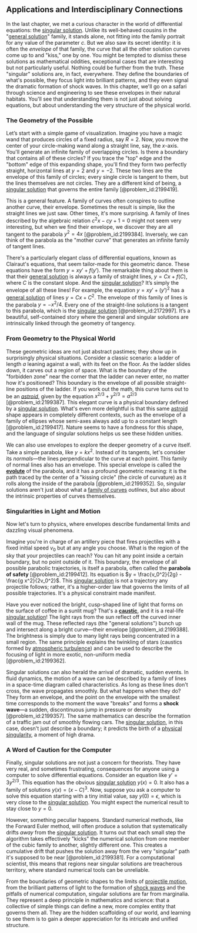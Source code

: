 ## Applications and Interdisciplinary Connections

In the last chapter, we met a curious character in the world of differential equations: the [singular solution](@article_id:173720). Unlike its well-behaved cousins in the "[general solution](@article_id:274512)" family, it stands alone, not fitting into the family portrait for any value of the parameter $c$. But we also saw its secret identity: it is often the *envelope* of that family, the curve that all the other solution curves come up to and "kiss," one by one. You might be tempted to dismiss these solutions as mathematical oddities, exceptional cases that are interesting but not particularly useful. Nothing could be further from the truth. These "singular" solutions are, in fact, everywhere. They define the boundaries of what's possible, they focus light into brilliant patterns, and they even signal the dramatic formation of shock waves. In this chapter, we'll go on a safari through science and engineering to see these envelopes in their natural habitats. You'll see that understanding them is not just about solving equations, but about understanding the very structure of the physical world.

### The Geometry of the Possible

Let’s start with a simple game of visualization. Imagine you have a magic wand that produces circles of a fixed radius, say $R=2$. Now, you move the center of your circle-making wand along a straight line, say, the $x$-axis. You'll generate an infinite family of overlapping circles. Is there a boundary that contains all of these circles? If you trace the "top" edge and the "bottom" edge of this expanding shape, you'll find they form two perfectly straight, horizontal lines at $y=2$ and $y=-2$. These two lines are the envelope of this family of circles; every single circle is tangent to them, but the lines themselves are not circles. They are a different kind of being, a [singular solution](@article_id:173720) that governs the entire family [@problem_id:2199419].

This is a general feature. A family of curves often conspires to outline another curve, their envelope. Sometimes the result is simple, like the straight lines we just saw. Other times, it's more surprising. A family of lines described by the algebraic relation $c^2x - cy + 1 = 0$ might not seem very interesting, but when we find their envelope, we discover they are all tangent to the parabola $y^2 = 4x$ [@problem_id:2199384]. Inversely, we can think of the parabola as the "mother curve" that generates an infinite family of tangent lines.

There's a particularly elegant class of differential equations, known as Clairaut's equations, that seem tailor-made for this geometric dance. These equations have the form $y = x y' + f(y')$. The remarkable thing about them is that their [general solution](@article_id:274512) is always a family of straight lines, $y = Cx + f(C)$, where $C$ is the constant slope. And the [singular solution](@article_id:173720)? It’s simply the envelope of all these lines! For example, the equation $y = xy' + (y')^2$ has a [general solution](@article_id:274512) of lines $y = Cx + C^2$. The envelope of this family of lines is the parabola $y = -x^2/4$. Every one of the straight-line solutions is a tangent to this parabola, which is the [singular solution](@article_id:173720) [@problem_id:2172997]. It’s a beautiful, self-contained story where the general and singular solutions are intrinsically linked through the geometry of tangency.

### From Geometry to the Physical World

These geometric ideas are not just abstract pastimes; they show up in surprisingly physical situations. Consider a classic scenario: a ladder of length $a$ leaning against a wall, with its feet on the floor. As the ladder slides down, it carves out a region of space. What is the boundary of the "forbidden zone" near the corner that the ladder can never enter, no matter how it's positioned? This boundary is the envelope of all possible straight-line positions of the ladder. If you work out the math, this curve turns out to be an *[astroid](@article_id:162413)*, given by the equation $x^{2/3} + y^{2/3} = a^{2/3}$ [@problem_id:2199387]. This elegant curve is a physical boundary defined by a [singular solution](@article_id:173720). What's even more delightful is that this same [astroid](@article_id:162413) shape appears in completely different contexts, such as the envelope of a family of ellipses whose semi-axes always add up to a constant length [@problem_id:2199417]. Nature seems to have a fondness for this shape, and the language of singular solutions helps us see these hidden unities.

We can also use envelopes to explore the deeper geometry of a curve itself. Take a simple parabola, like $y = kx^2$. Instead of its tangents, let's consider its *normals*—the lines perpendicular to the curve at each point. This family of normal lines also has an envelope. This special envelope is called the **[evolute](@article_id:270742)** of the parabola, and it has a profound geometric meaning: it is the path traced by the center of a "kissing circle" (the circle of curvature) as it rolls along the inside of the parabola [@problem_id:2199352]. So, singular solutions aren't just about what a [family of curves](@article_id:168658) *outlines*, but also about the intrinsic properties of curves themselves.

### Singularities in Light and Motion

Now let's turn to physics, where envelopes describe fundamental limits and dazzling visual phenomena.

Imagine you're in charge of an artillery piece that fires projectiles with a fixed initial speed $v_0$ but at any angle you choose. What is the region of the sky that your projectiles can reach? You can hit any point inside a certain boundary, but no point outside of it. This boundary, the envelope of all possible parabolic trajectories, is itself a parabola, often called the **parabola of safety** [@problem_id:2199412]. Its equation is $y = \frac{v_0^2}{2g} - \frac{g x^2}{2v_0^2}$. This [singular solution](@article_id:173720) is not a trajectory any projectile follows; rather, it's a higher-order law that governs the limits of all possible trajectories. It's a physical constraint made manifest.

Have you ever noticed the bright, cusp-shaped line of light that forms on the surface of coffee in a sunlit mug? That's a **[caustic](@article_id:164465)**, and it is a real-life [singular solution](@article_id:173720)! The light rays from the sun reflect off the curved inner wall of the mug. These reflected rays (the "general solutions") bunch up and intersect along a bright curve—their envelope [@problem_id:2199388]. The brightness is simply due to many light rays being concentrated in a small region. The same principle explains the twinkling of stars (caustics formed by [atmospheric turbulence](@article_id:199712)) and can be used to describe the focusing of light in more exotic, non-uniform media [@problem_id:2199362].

Singular solutions can also herald the arrival of dramatic, sudden events. In fluid dynamics, the motion of a wave can be described by a family of lines in a space-time diagram called characteristics. As long as these lines don't cross, the wave propagates smoothly. But what happens when they do? They form an envelope, and the point on the envelope with the smallest time corresponds to the moment the wave "breaks" and forms a **shock wave**—a sudden, discontinuous jump in pressure or density [@problem_id:2199357]. The same mathematics can describe the formation of a traffic jam out of smoothly flowing cars. The [singular solution](@article_id:173720), in this case, doesn't just describe a boundary; it predicts the birth of a [physical singularity](@article_id:260250), a moment of high drama.

### A Word of Caution for the Computer

Finally, singular solutions are not just a concern for theorists. They have very real, and sometimes frustrating, consequences for anyone using a computer to solve differential equations. Consider an equation like $y' = 3y^{2/3}$. This equation has the obvious [singular solution](@article_id:173720) $y(x)=0$. It also has a family of solutions $y(x)=(x-C)^3$. Now, suppose you ask a computer to solve this equation starting with a tiny initial value, say $y(0)=\epsilon$, which is very close to the [singular solution](@article_id:173720). You might expect the numerical result to stay close to $y=0$.

However, something peculiar happens. Standard numerical methods, like the Forward Euler method, will often produce a solution that systematically drifts *away* from the [singular solution](@article_id:173720). It turns out that each small step the algorithm takes effectively "kicks" the numerical solution from one member of the cubic family to another, slightly different one. This creates a cumulative drift that pushes the solution away from the very "singular" path it's supposed to be near [@problem_id:2199381]. For a computational scientist, this means that regions near singular solutions are treacherous territory, where standard numerical tools can be unreliable.

From the boundaries of geometric shapes to the limits of [projectile motion](@article_id:173850), from the brilliant patterns of light to the formation of [shock waves](@article_id:141910) and the pitfalls of numerical computation, singular solutions are far from marginalia. They represent a deep principle in mathematics and science: that a collective of simple things can define a new, more complex entity that governs them all. They are the hidden scaffolding of our world, and learning to see them is to gain a deeper appreciation for its intricate and unified structure.